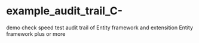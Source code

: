 # example_audit_trail_C-
demo check speed test audit trail of Entity framework and  extensition Entity framework plus or more
